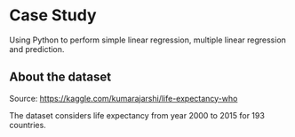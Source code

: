 # Case Study

Using Python to perform simple linear regression, multiple linear regression and prediction. 

## About the dataset

Source: https://kaggle.com/kumarajarshi/life-expectancy-who

The dataset considers life expectancy from year 2000 to 2015 for 193 countries.
